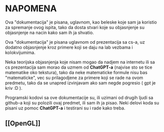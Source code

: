 # NAPOMENA
Ova "dokumentacija" je pisana, uglavnom, kao beleske koje sam ja koristio za spremanje ovog ispita, tako da dosta stvari koje su objasnjenje su objasnjenje na nacin kako sam ih ja shvatio.

Ova "dokumentacija" je pisana uglavnom od prezentacija sa cs-a, uz dodatno objasnjenje kroz primere koji se daju na lab vezbama i kolokvijumima.

Neka teorijska objasnjenja koje nisam mogao da nadjem na internetu ili sa cs prezentacija sam morao da uzmem od **ChatGPT-a** (najvise sto se tice matematike oko tekstura), tako da neke matematicke formule nisu bas "matematicke", vec su prilagodjene za primere koji se rade na ovom predmetu, tako da se unapred izvinjavam ako sam negde pogresio ( gpt je kriv :D ).

Programski kodovi sa ove dokumentacije su, ili uzimani od drugih ljudi sa github-a koji su polozili ovaj predmet, ili sam ih ja pisao.
Neki delovi koda su pisani uz pomoc **ChatGPT-a** i testirani su i rade kako treba.

## [[OpenGL]]